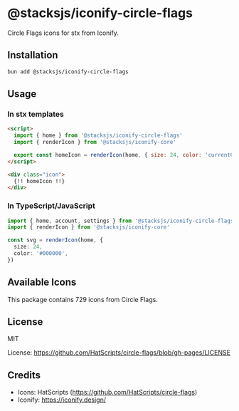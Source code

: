 # @stacksjs/iconify-circle-flags

Circle Flags icons for stx from Iconify.

## Installation

```bash
bun add @stacksjs/iconify-circle-flags
```

## Usage

### In stx templates

```html
<script>
  import { home } from '@stacksjs/iconify-circle-flags'
  import { renderIcon } from '@stacksjs/iconify-core'

  export const homeIcon = renderIcon(home, { size: 24, color: 'currentColor' })
</script>

<div class="icon">
  {!! homeIcon !!}
</div>
```

### In TypeScript/JavaScript

```typescript
import { home, account, settings } from '@stacksjs/iconify-circle-flags'
import { renderIcon } from '@stacksjs/iconify-core'

const svg = renderIcon(home, {
  size: 24,
  color: '#000000',
})
```

## Available Icons

This package contains 729 icons from Circle Flags.

## License

MIT

License: https://github.com/HatScripts/circle-flags/blob/gh-pages/LICENSE

## Credits

- Icons: HatScripts (https://github.com/HatScripts/circle-flags)
- Iconify: https://iconify.design/
